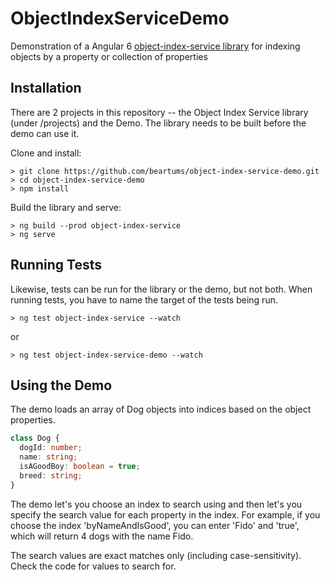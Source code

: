 # ObjectIndexServiceDemo

Demonstration of a Angular 6 [object-index-service library](./projects/object-index-service) for indexing objects by a property or collection of properties

## Installation

There are 2 projects in this repository -- the Object Index Service library (under /projects) and the Demo.  The library needs to be built before the demo can use it.  

Clone and install:
```
> git clone https://github.com/beartums/object-index-service-demo.git
> cd object-index-service-demo
> npm install
```
Build the library and serve:
```
> ng build --prod object-index-service
> ng serve
```

## Running Tests

Likewise, tests can be run for the library or the demo, but not both.  When running tests, you have to name the target of the tests being run.  

```
> ng test object-index-service --watch
```
or
```
> ng test object-index-service-demo --watch
```

## Using the Demo

The demo loads an array of Dog objects into indices based on the object properties.  

```typescript
class Dog {
  dogId: number;
  name: string;
  isAGoodBoy: boolean = true;
  breed: string;
}
```

The demo let's you choose an index to search using and then let's you specify the search value for each property in the index.  For example, if you choose the index 'byNameAndIsGood', you can enter 'Fido' and 'true', which will return 4 dogs with the name Fido.  

The search values are exact matches only (including case-sensitivity).  Check the code for values to search for.

